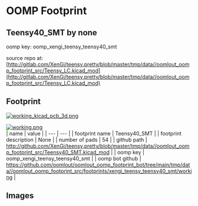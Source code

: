 # OOMP Footprint  
## Teensy40_SMT  by none  
  
oomp key: oomp_xengi_teensy_teensy40_smt  
  
source repo at: [http://gitlab.com/XenGi/teensy.pretty/blob/master/tmp/data//oomlout_oomp_footprint_src/Teensy_LC.kicad_mod](http://gitlab.com/XenGi/teensy.pretty/blob/master/tmp/data//oomlout_oomp_footprint_src/Teensy_LC.kicad_mod)  
## Footprint  
  
[![working_kicad_pcb_3d.png](working_kicad_pcb_3d_600.png)](working_kicad_pcb_3d.png)  
  
[![working.png](working_600.png)](working.png)  
| name | value | 
| --- | --- | 
| footprint name | Teensy40_SMT | 
| footprint description | None | 
| number of pads | 54 | 
| github path | http://github.com/XenGi/teensy.pretty/blob/master/tmp/data//oomlout_oomp_footprint_src/Teensy40_SMT.kicad_mod | 
| oomp key | oomp_xengi_teensy_teensy40_smt | 
| oomp bot github | https://github.com/oomlout/oomlout_oomp_footprint_bot/tree/main/tmp/data//oomlout_oomp_footprint_src/footprints/xengi_teensy_teensy40_smt/working | 
## Images  
